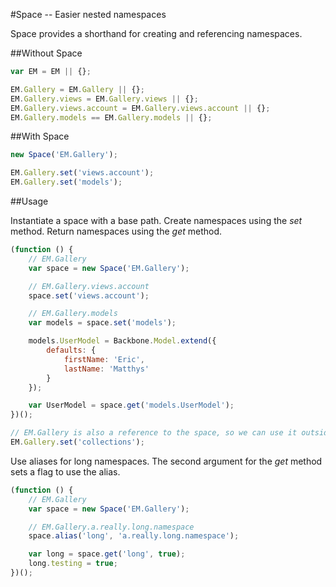 #Space -- Easier nested namespaces

Space provides a shorthand for creating and referencing namespaces.

##Without Space

```javascript
var EM = EM || {};

EM.Gallery = EM.Gallery || {};
EM.Gallery.views = EM.Gallery.views || {};
EM.Gallery.views.account = EM.Gallery.views.account || {};
EM.Gallery.models == EM.Gallery.models || {};
```

##With Space

```javascript
new Space('EM.Gallery');

EM.Gallery.set('views.account');
EM.Gallery.set('models');
```

##Usage

Instantiate a space with a base path. Create namespaces using the *set* method. Return namespaces using the *get* method.

```javascript
(function () {
	// EM.Gallery
	var space = new Space('EM.Gallery');

 	// EM.Gallery.views.account
	space.set('views.account');

	// EM.Gallery.models
	var models = space.set('models');

	models.UserModel = Backbone.Model.extend({
		defaults: {
			firstName: 'Eric',
			lastName: 'Matthys'
		}
	});

	var UserModel = space.get('models.UserModel');
})();

// EM.Gallery is also a reference to the space, so we can use it outside the module
EM.Gallery.set('collections');
```

Use aliases for long namespaces. The second argument for the *get* method sets a flag to use the alias.

```javascript
(function () {
	// EM.Gallery
	var space = new Space('EM.Gallery');

	// EM.Gallery.a.really.long.namespace
	space.alias('long', 'a.really.long.namespace');

	var long = space.get('long', true);
	long.testing = true;
})();
```